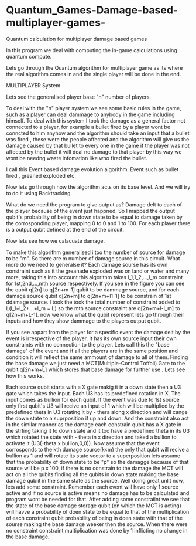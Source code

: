 # Quantum_Games-Damage-based-multiplayer-games-
Quantum calculation for multiplayer damage based games



In this program we deal with computing the in-game calculations using quantum compute.

Lets go through the Quantum algorithm for multiplayer game as its where the real algorithm comes in and the single player will be done in the end.


MULTIPLAYER System 

Lets see the generalised player base "n" number of players.

To deal with the "n" player system we see some basic rules in the game, such as a player can deal dammage to anybody in the game including himself. To deal with this system I took the damage as a general factor not connected to a player, for example a bullet fired by a player wont be conncted to him anyhow and the algorithm should take an input that a bullet was fired , these were the  people affected and the algorithm will give us the damage caused by that bullet to every one in the game if the player was not affected by the bullet it will deal no damage to that player by this way we wont be needng waste infomation like who fired the bullet.

I call this Event based damage evolution algorithm. Event such as bullet fired , greaned exploded etc.

Now lets go through how the algorithm acts on its base level. And we will try to do it using Backtracking.

What do we need the program to give output as? Damage delt to each of the player because of the event just happned. So I mapped the output qubit's probability of being in down state to be equal to damage taken by the corrosponding player, mapping 0 to 0 and 1 to 100. For each player there is a output qubit defined at the end of the circuit.

Now lets see how we calacuate damage.

To make this algorithm generalised i too the number of source for damage to be "m". So there are m number of damage source in this circuit. What more do we need to generalse it? Each damage sourse has its own constraint such as it the greanade exploded was on land or water and many more, taking this into account this algorithm takes l_1,1_2,...,l_m constraint for 1st,2nd,...,mth source respectively. If you see in the figure you can see the qubit q[2n] to q[2n+m-1] qubit to be dammage source, and for each damage source qubit q[2n+m] to q[2n+m+l1-1] to be constrain of 1st ddamage source. I took the took the total number of constraint added to L(l_1+l_2+...+l_m = L)
so the mth source constraint are q[2n+m+l-l_m] to q[2n+m+L-1]. now we know what the qubit represent lets go through their inputs and how they show dammage to the players output qubit.


If you see appart from the player for a specific event the damage delt by the event is irrespective of the player. It has its own source input their own constraints with no connection to the player. Lets call this the "base damage" of the event and if all the players are in the same position and condition it will reflect the same ammount of damage to all of them. Finding the base damage we just need a MCT(Multiple-Control Toffoli) Gate to the qubit q[2n+m+L] which stores that base damage for further use . Lets see how this works.

Each source qubit starts with a X gate makig it in a down state then a U3 gate which takes the input. Each U3 has its predefined rotation in X. The input comes as bullion for each qubit. If the event was due to 1st source only first qubit's U3 will recive an input of 1 which will be multiplied by the predefined theta in U3  rotating it by - thera along x direction and will cange the down state to a suprposition if up and down. And the constraint also act in the similar manner as the damage each constrain qubit has a X gate in the strting taking it to down state and it too have a predefined theta in its U3 which rotated the state with - theta in x direction and taked a bullion to activate it (U3(-theta x bullion,0,0)).  Now assume that the event corrosponds to the kth damage source(k<m) the only that qubit will recive a bullion as 1 and will rotate its state vector to a superposition lets assume that the probability of down state to be "p" so the damagge because of that source will be p x 100, if there is no constrain to the damage the MCT will act on all the qubits finding all the qubits in down state making the base damage qubiit in the same state as the source. Well doing great unlit now, lets add some constraint. Remember each event will have only 1 source active and if no source is active means no damage has to be calculated and program wont be needed for that. After adding some constraiint we see that the state of the base damage storage qubit (on which the MCT is acting) will havve a probability of doen state to be equal to that of the multiplication of each constraint qubit probability of being in doen state with that of the sourse making the base damage weeker then the source. When there were no constraint constraint multiplication was done by 1 inflicting no change in the base damage.




